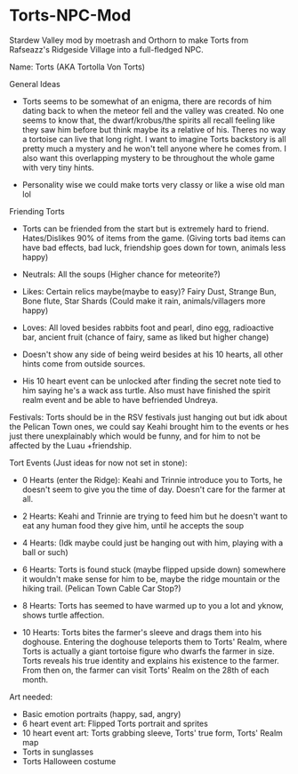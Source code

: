 # Torts-NPC-Mod
Stardew Valley mod by moetrash and Orthorn to make Torts from Rafseazz's Ridgeside Village into a full-fledged NPC.

Name: Torts (AKA Tortolla Von Torts)

General Ideas

- Torts seems to be somewhat of an enigma, there are records of him dating back to when the meteor fell and the valley
was created. No one seems to know that, the dwarf/krobus/the spirits all recall feeling like they saw him before but
think maybe its a relative of his. Theres no way a tortoise can live that long right. I want to imagine Torts backstory
is all pretty much a mystery and he won't tell anyone where he comes from. I also want this overlapping mystery to be 
throughout the whole game with very tiny hints.

- Personality wise we could make torts very classy or like a wise old man lol

Friending Torts
- Torts can be friended from the start but is extremely hard to friend. Hates/Dislikes 90% of items from the game.
(Giving torts bad items can have bad effects, bad luck, friendship goes down for town, animals less happy)
- Neutrals: All the soups
(Higher chance for meteorite?)
- Likes: Certain relics maybe(maybe to easy)? Fairy Dust, Strange Bun, Bone flute, Star Shards
(Could make it rain, animals/villagers more happy)
- Loves: All loved besides rabbits foot and pearl, dino egg, radioactive bar, ancient fruit
(chance of fairy, same as liked but higher change)

- Doesn't show any side of being weird besides at his 10 hearts, all other hints come from outside sources. 

- His 10 heart event can be unlocked after finding the secret note tied to him saying he's a wack ass turtle. Also
must have finished the spirit realm event and be able to have befriended Undreya.  

Festivals:
Torts should be in the RSV festivals just hanging out but idk about the Pelican Town ones, we could say Keahi brought
him to the events or hes just there unexplainably which would be funny, and for him to not be affected by the Luau +friendship.

Tort Events (Just ideas for now not set in stone):

- 0 Hearts (enter the Ridge): Keahi and Trinnie introduce you to Torts, he doesn't seem to give you the time of day. Doesn't care for the farmer
at all.

- 2 Hearts: Keahi and Trinnie are trying to feed him but he doesn't want to eat any human food they give him, until he accepts the
soup

- 4 Hearts: (Idk maybe could just be hanging out with him, playing with a ball or such)

- 6 Hearts: Torts is found stuck (maybe flipped upside down) somewhere it wouldn't make sense for him to be, maybe the ridge mountain
or the hiking trail. (Pelican Town Cable Car Stop?)

- 8 Hearts: Torts has seemed to have warmed up to you a lot and yknow, shows turtle affection. 

- 10 Hearts: Torts bites the farmer's sleeve and drags them into his doghouse. Entering the doghouse teleports them to Torts' Realm, where Torts is actually a giant tortoise figure who dwarfs the farmer in size. Torts reveals his true identity and explains his existence to the farmer. From then on, the farmer can visit Torts' Realm on the 28th of each month.

Art needed:
- Basic emotion portraits (happy, sad, angry)
- 6 heart event art: Flipped Torts portrait and sprites
- 10 heart event art: Torts grabbing sleeve, Torts' true form, Torts' Realm map
- Torts in sunglasses
- Torts Halloween costume
